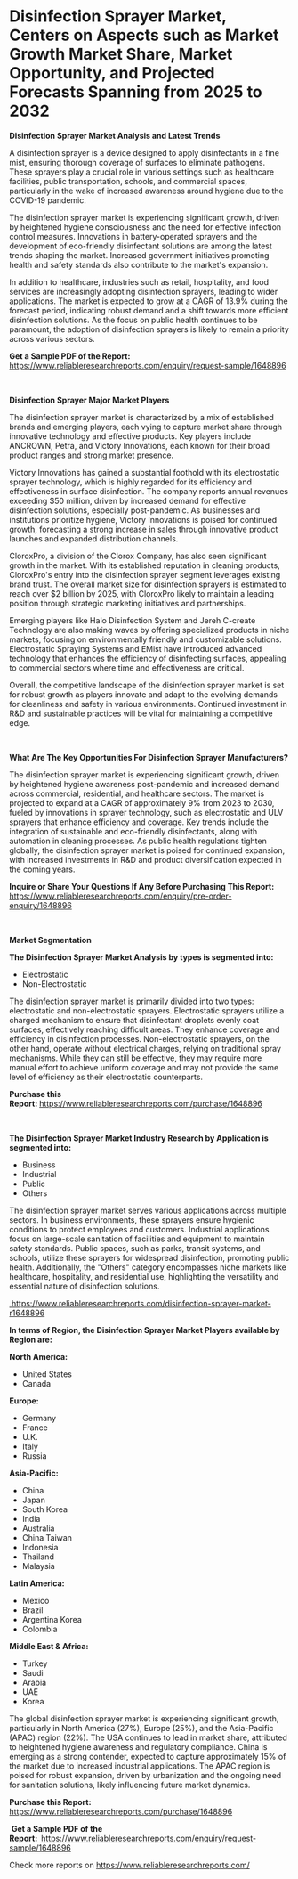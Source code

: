 <p><h1>Disinfection Sprayer Market, Centers on Aspects such as Market Growth Market Share, Market Opportunity, and Projected Forecasts Spanning from 2025 to 2032</h1></p><p><strong>Disinfection Sprayer Market Analysis and Latest Trends</strong></p>
<p><p>A disinfection sprayer is a device designed to apply disinfectants in a fine mist, ensuring thorough coverage of surfaces to eliminate pathogens. These sprayers play a crucial role in various settings such as healthcare facilities, public transportation, schools, and commercial spaces, particularly in the wake of increased awareness around hygiene due to the COVID-19 pandemic.</p><p>The disinfection sprayer market is experiencing significant growth, driven by heightened hygiene consciousness and the need for effective infection control measures. Innovations in battery-operated sprayers and the development of eco-friendly disinfectant solutions are among the latest trends shaping the market. Increased government initiatives promoting health and safety standards also contribute to the market's expansion. </p><p>In addition to healthcare, industries such as retail, hospitality, and food services are increasingly adopting disinfection sprayers, leading to wider applications. The market is expected to grow at a CAGR of 13.9% during the forecast period, indicating robust demand and a shift towards more efficient disinfection solutions. As the focus on public health continues to be paramount, the adoption of disinfection sprayers is likely to remain a priority across various sectors.</p></p>
<p><strong>Get a Sample PDF of the Report:&nbsp;</strong> <a href="https://www.reliableresearchreports.com/enquiry/request-sample/1648896?utm_campaign=2290&utm_medium=2&utm_source=Github&utm_content=ia&utm_term=04042025&utm_id=disinfection-sprayer">https://www.reliableresearchreports.com/enquiry/request-sample/1648896</a></p>
<p>&nbsp;</p>
<p><strong>Disinfection Sprayer Major Market Players</strong></p>
<p><p>The disinfection sprayer market is characterized by a mix of established brands and emerging players, each vying to capture market share through innovative technology and effective products. Key players include ANCROWN, Petra, and Victory Innovations, each known for their broad product ranges and strong market presence.</p><p>Victory Innovations has gained a substantial foothold with its electrostatic sprayer technology, which is highly regarded for its efficiency and effectiveness in surface disinfection. The company reports annual revenues exceeding $50 million, driven by increased demand for effective disinfection solutions, especially post-pandemic. As businesses and institutions prioritize hygiene, Victory Innovations is poised for continued growth, forecasting a strong increase in sales through innovative product launches and expanded distribution channels.</p><p>CloroxPro, a division of the Clorox Company, has also seen significant growth in the market. With its established reputation in cleaning products, CloroxPro's entry into the disinfection sprayer segment leverages existing brand trust. The overall market size for disinfection sprayers is estimated to reach over $2 billion by 2025, with CloroxPro likely to maintain a leading position through strategic marketing initiatives and partnerships.</p><p>Emerging players like Halo Disinfection System and Jereh C-create Technology are also making waves by offering specialized products in niche markets, focusing on environmentally friendly and customizable solutions. Electrostatic Spraying Systems and EMist have introduced advanced technology that enhances the efficiency of disinfecting surfaces, appealing to commercial sectors where time and effectiveness are critical.</p><p>Overall, the competitive landscape of the disinfection sprayer market is set for robust growth as players innovate and adapt to the evolving demands for cleanliness and safety in various environments. Continued investment in R&D and sustainable practices will be vital for maintaining a competitive edge.</p></p>
<p>&nbsp;</p>
<p><strong>What Are The Key Opportunities For Disinfection Sprayer Manufacturers?</strong></p>
<p><p>The disinfection sprayer market is experiencing significant growth, driven by heightened hygiene awareness post-pandemic and increased demand across commercial, residential, and healthcare sectors. The market is projected to expand at a CAGR of approximately 9% from 2023 to 2030, fueled by innovations in sprayer technology, such as electrostatic and ULV sprayers that enhance efficiency and coverage. Key trends include the integration of sustainable and eco-friendly disinfectants, along with automation in cleaning processes. As public health regulations tighten globally, the disinfection sprayer market is poised for continued expansion, with increased investments in R&D and product diversification expected in the coming years.</p></p>
<p><strong>Inquire or Share Your Questions If Any Before Purchasing This Report:</strong> <a href="https://www.reliableresearchreports.com/enquiry/pre-order-enquiry/1648896?utm_campaign=2290&utm_medium=2&utm_source=Github&utm_content=ia&utm_term=04042025&utm_id=disinfection-sprayer">https://www.reliableresearchreports.com/enquiry/pre-order-enquiry/1648896</a></p>
<p>&nbsp;</p>
<p><strong>Market Segmentation</strong></p>
<p><strong>The Disinfection Sprayer Market Analysis by types is segmented into:</strong></p>
<p><ul><li>Electrostatic</li><li>Non-Electrostatic</li></ul></p>
<p><p>The disinfection sprayer market is primarily divided into two types: electrostatic and non-electrostatic sprayers. Electrostatic sprayers utilize a charged mechanism to ensure that disinfectant droplets evenly coat surfaces, effectively reaching difficult areas. They enhance coverage and efficiency in disinfection processes. Non-electrostatic sprayers, on the other hand, operate without electrical charges, relying on traditional spray mechanisms. While they can still be effective, they may require more manual effort to achieve uniform coverage and may not provide the same level of efficiency as their electrostatic counterparts.</p></p>
<p><strong>Purchase this Report:&nbsp;</strong><a href="https://www.reliableresearchreports.com/purchase/1648896?utm_campaign=2290&utm_medium=2&utm_source=Github&utm_content=ia&utm_term=04042025&utm_id=disinfection-sprayer">https://www.reliableresearchreports.com/purchase/1648896</a></p>
<p>&nbsp;</p>
<p><strong>The Disinfection Sprayer Market Industry Research by Application is segmented into:</strong></p>
<p><ul><li>Business</li><li>Industrial</li><li>Public</li><li>Others</li></ul></p>
<p><p>The disinfection sprayer market serves various applications across multiple sectors. In business environments, these sprayers ensure hygienic conditions to protect employees and customers. Industrial applications focus on large-scale sanitation of facilities and equipment to maintain safety standards. Public spaces, such as parks, transit systems, and schools, utilize these sprayers for widespread disinfection, promoting public health. Additionally, the "Others" category encompasses niche markets like healthcare, hospitality, and residential use, highlighting the versatility and essential nature of disinfection solutions.</p></p>
<p><a href="https://www.reliableresearchreports.com/disinfection-sprayer-market-r1648896?utm_campaign=2290&utm_medium=2&utm_source=Github&utm_content=ia&utm_term=04042025&utm_id=disinfection-sprayer">&nbsp;https://www.reliableresearchreports.com/disinfection-sprayer-market-r1648896</a></p>
<p><strong>In terms of Region, the Disinfection Sprayer Market Players available by Region are:</strong></p>
<p>
    <p> <strong> North America: </strong>
        <ul>
            <li>United States</li>
            <li>Canada</li>
        </ul>
        </p> 
    <p> <strong> Europe: </strong>
        <ul>
            <li>Germany</li>
            <li>France</li>
            <li>U.K.</li>
            <li>Italy</li>
            <li>Russia</li>
        </ul>
        </p> 
    <p> <strong> Asia-Pacific: </strong>
        <ul>
            <li>China</li>
            <li>Japan</li>
            <li>South Korea</li>
            <li>India</li>
            <li>Australia</li>
            <li>China Taiwan</li>
            <li>Indonesia</li>
            <li>Thailand</li>
            <li>Malaysia</li>
        </ul>
        </p> 
    <p> <strong> Latin America: </strong>
        <ul>
            <li>Mexico</li>
            <li>Brazil</li>
            <li>Argentina Korea</li>
            <li>Colombia</li>
        </ul>
        </p> 
    <p> <strong> Middle East & Africa: </strong>
        <ul>
            <li>Turkey</li>
            <li>Saudi</li>
            <li>Arabia</li>
            <li>UAE</li>
            <li>Korea</li>
        </ul>
    </p>
    </p>
<p><p>The global disinfection sprayer market is experiencing significant growth, particularly in North America (27%), Europe (25%), and the Asia-Pacific (APAC) region (22%). The USA continues to lead in market share, attributed to heightened hygiene awareness and regulatory compliance. China is emerging as a strong contender, expected to capture approximately 15% of the market due to increased industrial applications. The APAC region is poised for robust expansion, driven by urbanization and the ongoing need for sanitation solutions, likely influencing future market dynamics.</p></p>
<p><strong>Purchase this Report: </strong><a href="https://www.reliableresearchreports.com/purchase/1648896?utm_campaign=2290&utm_medium=2&utm_source=Github&utm_content=ia&utm_term=04042025&utm_id=disinfection-sprayer">https://www.reliableresearchreports.com/purchase/1648896</a></p>
<p>&nbsp;<strong>Get a Sample PDF of the Report:&nbsp;&nbsp;</strong><a href="https://www.reliableresearchreports.com/enquiry/request-sample/1648896?utm_campaign=2290&utm_medium=2&utm_source=Github&utm_content=ia&utm_term=04042025&utm_id=disinfection-sprayer">https://www.reliableresearchreports.com/enquiry/request-sample/1648896</a></p>
<p><strong></strong></p>
<p>Check more reports on <a href="https://www.reliableresearchreports.com/?utm_campaign=2290&utm_medium=2&utm_source=Github&utm_content=ia&utm_term=04042025&utm_id=disinfection-sprayer">https://www.reliableresearchreports.com/</a></p>